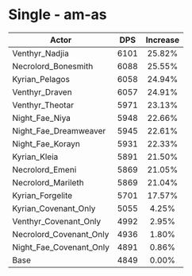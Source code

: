 # Single - am-as
| Actor | DPS | Increase |
|---|:---:|:---:|
|Venthyr_Nadjia|6101|25.82%|
|Necrolord_Bonesmith|6088|25.55%|
|Kyrian_Pelagos|6058|24.94%|
|Venthyr_Draven|6057|24.91%|
|Venthyr_Theotar|5971|23.13%|
|Night_Fae_Niya|5948|22.66%|
|Night_Fae_Dreamweaver|5945|22.61%|
|Night_Fae_Korayn|5931|22.33%|
|Kyrian_Kleia|5891|21.50%|
|Necrolord_Emeni|5869|21.05%|
|Necrolord_Marileth|5869|21.04%|
|Kyrian_Forgelite|5701|17.57%|
|Kyrian_Covenant_Only|5055|4.25%|
|Venthyr_Covenant_Only|4992|2.95%|
|Necrolord_Covenant_Only|4936|1.80%|
|Night_Fae_Covenant_Only|4891|0.86%|
|Base|4849|0.00%|
